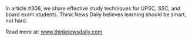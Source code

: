 In article #306, we share effective study techniques for UPSC, SSC, and board exam students. Think News Daily believes learning should be smart, not hard.

Read more at: www.thinknewsdaily.com